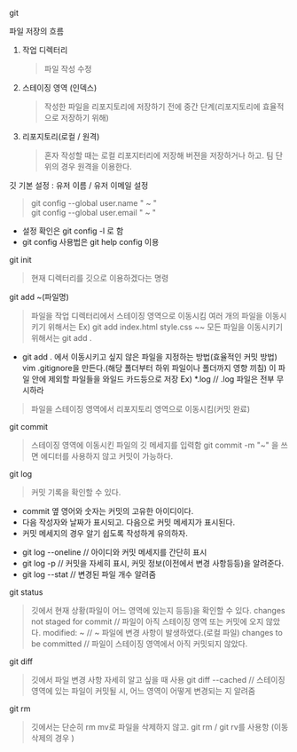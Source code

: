 git

파일 저장의 흐름

1.  작업 디렉터리

    > 파일 작성 수정

2.  스테이징 영역 (인덱스)

    > 작성한 파일을 리포지토리에 저장하기 전에 중간 단계(리포지토리에 효율적으로 저장하기 위해)

3.  리포지토리(로컬 / 원격)
    > 혼자 작성할 때는 로컬 리포지터리에 저장해 버젼을 저장하거나 하고. 팀 단위의 경우 원격을 이용한다.

깃 기본 설정
:
유저 이름 / 유저 이메일 설정

> git config --global user.name " ~ "  
> git config --global user.email " ~ "

- 설정 확인은 git config -l 로 함
- git config 사용법은 git help config 이용

git init

> 현재 디렉터리를 깃으로 이용하겠다는 명령

git add ~(파일명)

> 파일을 작업 디렉터리에서 스테이징 영역으로 이동시킴
> 여러 개의 파일을 이동시키기 위해서는 Ex) git add index.html style.css ~~
> 모든 파일을 이동시키기 위해서는 git add .

- git add . 에서 이동시키고 싶지 않은 파일을 지정하는 방법(효율적인 커밋 방법)
  vim .gitignore을 만든다.(해당 폴더부터 하위 파일이나 폴더까지 영향 끼침)
  이 파일 안에 제외할 파일들을 와일드 카드등으로 저장
  Ex) \*.log // .log 파일은 전부 무시하라

> 파일을 스테이징 영역에서 리포지토리 영역으로 이동시킴(커밋 완료)

git commit

> 스테이징 영역에 이동시킨 파일의 깃 메세지를 입력함
> git commit -m "~" 을 쓰면 에디터를 사용하지 않고 커밋이 가능하다.

git log

> 커밋 기록을 확인할 수 있다.

- commit 옆 영어와 숫자는 커밋의 고유한 아이디이다.
- 다음 작성자와 날짜가 표시되고. 다음으로 커밋 메세지가 표시된다.
- 커밋 메세지의 경우 알기 쉽도록 작성하게 유의하자.

* git log --oneline // 아이디와 커밋 메세지를 간단히 표시
* git log -p // 커밋을 자세히 표시, 커밋 정보(이전에서 변경 사항등등)을 알려준다.
* git log --stat // 변경된 파일 개수 알려줌

git status

> 깃에서 현재 상황(파일이 어느 영역에 있는지 등등)을 확인할 수 있다.
> changes not staged for commit // 파일이 아직 스테이징 영역 또는 커밋에 오지 않았다.
> modified: ~ // ~ 파일에 변경 사항이 발생하였다.(로컬 파일)
> changes to be committed // 파일이 스테이징 영역에서 아직 커밋되지 않았다.

git diff

> 깃에서 파일 변경 사항 자세히 알고 싶을 때 사용
> git diff --cached // 스테이징 영역에 있는 파일이 커밋될 시, 어느 영역이 어떻게 변경되는 지 알려줌

git rm

> 깃에서는 단순히 rm mv로 파일을 삭제하지 않고. git rm / git rv를 사용항 (이동 삭제의 경우 )
